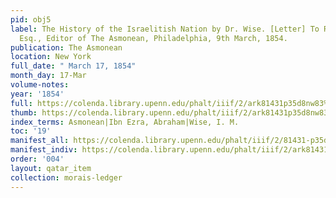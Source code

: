 ```yaml
---
pid: obj5
label: The History of the Israelitish Nation by Dr. Wise. [Letter] To Robert Lyon,
  Esq., Editor of The Asmonean, Philadelphia, 9th March, 1854.
publication: The Asmonean
location: New York
full_date: " March 17, 1854"
month_day: 17-Mar
volume-notes:
year: '1854'
full: https://colenda.library.upenn.edu/phalt/iiif/2/ark81431p35d8nw83%2FSHA256E-s7260882--1c988c3af2f168fd19732c3b32160eef0485234e4d2658ed90aeb2c627e98980.jpeg/full/3500,/0/default.jpg
thumb: https://colenda.library.upenn.edu/phalt/iiif/2/ark81431p35d8nw83%2FSHA256E-s7260882--1c988c3af2f168fd19732c3b32160eef0485234e4d2658ed90aeb2c627e98980.jpeg/full/!200,200/0/default.jpg
index_terms: Asmonean|Ibn Ezra, Abraham|Wise, I. M.
toc: '19'
manifest_all: https://colenda.library.upenn.edu/phalt/iiif/2/81431-p35d8nw83/manifest
manifest_indiv: https://colenda.library.upenn.edu/phalt/iiif/2/ark81431p35d8nw83%2FSHA256E-s7260882--1c988c3af2f168fd19732c3b32160eef0485234e4d2658ed90aeb2c627e98980.jpeg
order: '004'
layout: qatar_item
collection: morais-ledger
---
```

